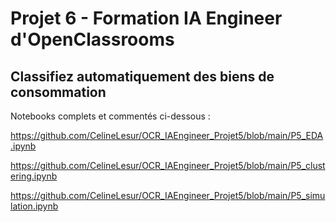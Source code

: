 # Projet 6 - Formation IA Engineer d'OpenClassrooms

## Classifiez automatiquement des biens de consommation


Notebooks complets et commentés ci-dessous :

https://github.com/CelineLesur/OCR_IAEngineer_Projet5/blob/main/P5_EDA.ipynb

https://github.com/CelineLesur/OCR_IAEngineer_Projet5/blob/main/P5_clustering.ipynb

https://github.com/CelineLesur/OCR_IAEngineer_Projet5/blob/main/P5_simulation.ipynb
